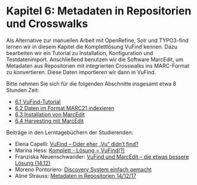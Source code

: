 # Kapitel 6: Metadaten in Repositorien und Crosswalks

Als Alternative zur manuellen Arbeit mit OpenRefine, Solr und TYPO3-find lernen wir in diesem Kapitel die Komplettlösung VuFind kennen. Dazu bearbeiten wir ein Tutorial zu Installation, Konfiguration und Testdatenimport. Anschließend benutzen wir die Software MarcEdit, um Metadaten aus Repositorien mit integrierten Crosswalks ins MARC-Format zu konvertieren. Diese Daten importieren wir dann in VuFind.

Bitte nehmen Sie sich für die folgenden Abschnitte insgesamt etwa 8 Stunden Zeit:

* [6.1 VuFind-Tutorial](/kapitel-6/61_vufind-tutorial.md)
* [6.2 Daten im Format MARC21 indexieren](/kapitel-6/62_daten-im-format-marc21-indexieren.md)
* [6.3 Installation von MarcEdit](/kapitel-6/63_installation-von-marcedit.md)
* [6.4 Harvesting mit MarcEdit](/kapitel-6/64_harvesting-mit-marcedit.md)

Beiträge in den Lerntagebüchern der Studierenden:

* Elena Capelli: [VuFind – Oder eher „Vu“ didn’t find?](https://elenasdiscovery.wordpress.com/2017/12/26/vufind-oder-eher-vu-didnt-find/)
* Marina Hess: [Komplett - Lösung = VuFind(?)](https://mainsuche.jimdo.com/blogbeitr%C3%A4ge/komplettl%C3%B6sung/)
* Franziska Neuenschwander: [VuFind und MarcEdit – die etwas bessere Lösung (14.12)](https://bainblogweb.wordpress.com/2018/01/10/vufind-und-marcedit-die-etwas-bessere-losung-14-12/)
* Moreno Pontoriero: [Discovery System einfach gemacht](https://morenoexplores.wordpress.com/2017/12/27/discovery-system-einfach-gemacht/)
* Aline Strauss: [Metadaten in Repositorien 14/12/17](https://alinesbiblio.wordpress.com/2018/01/10/metadaten-in-repositorien-14-12-17/)
